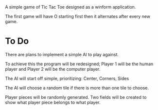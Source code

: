 A simple game of Tic Tac Toe designed as a winform application.

The first game will have O starting first then it alternates after every new game.

# To Do
There are plans to implement a simple AI to play against.

To achieve this the program will be redesigned; Player 1 will be the human player and Player 2 will be the computer player.

The AI will start off simple, prioritizing: Center, Corners, Sides

The AI will choose a random tile if there is more than one tile to choose.


Player pieces will be randomly generated. Two fields will be created to show what player piece belongs to what player.
